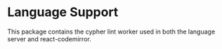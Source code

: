 # Language Support

This package contains the cypher lint worker used in both the language server and react-codemirror.
